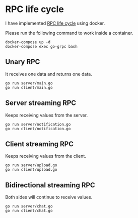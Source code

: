 # RPC life cycle

I have implemented [RPC life cycle](https://grpc.io/docs/what-is-grpc/core-concepts/#rpc-life-cycle) using docker.

Please run the following command to work inside a container.
```
docker-compose up -d
docker-compose exec go-grpc bash
```

## Unary RPC
It receives one data and returns one data.

```
go run server/main.go
go run client/main.go
```

## Server streaming RPC
Keeps receiving values from the server.

```
go run server/notification.go
go run client/notification.go
```

## Client streaming RPC
Keeps receiving values from the client.

```
go run server/upload.go
go run client/upload.go
```

## Bidirectional streaming RPC
Both sides will continue to receive values.

```
go run server/chat.go
go run client/chat.go
```
